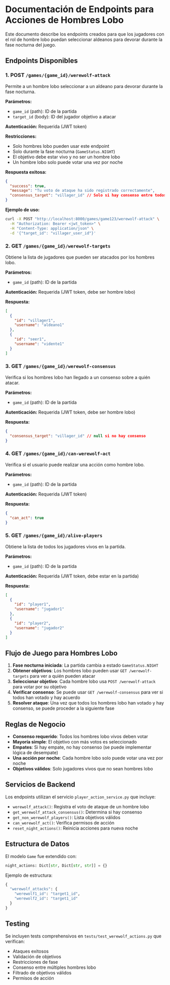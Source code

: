 # Documentación de Endpoints para Acciones de Hombres Lobo

Este documento describe los endpoints creados para que los jugadores con el rol de hombre lobo puedan seleccionar aldeanos para devorar durante la fase nocturna del juego.

## Endpoints Disponibles

### 1. POST `/games/{game_id}/werewolf-attack`

Permite a un hombre lobo seleccionar a un aldeano para devorar durante la fase nocturna.

**Parámetros:**
- `game_id` (path): ID de la partida
- `target_id` (body): ID del jugador objetivo a atacar

**Autenticación:** Requerida (JWT token)

**Restricciones:**
- Solo hombres lobo pueden usar este endpoint
- Solo durante la fase nocturna (`GameStatus.NIGHT`)
- El objetivo debe estar vivo y no ser un hombre lobo
- Un hombre lobo solo puede votar una vez por noche

**Respuesta exitosa:**
```json
{
  "success": true,
  "message": "Tu voto de ataque ha sido registrado correctamente",
  "consensus_target": "villager_id" // Solo si hay consenso entre todos los hombres lobo
}
```

**Ejemplo de uso:**
```bash
curl -X POST "http://localhost:8000/games/game123/werewolf-attack" \
  -H "Authorization: Bearer <jwt_token>" \
  -H "Content-Type: application/json" \
  -d '{"target_id": "villager_user_id"}'
```

### 2. GET `/games/{game_id}/werewolf-targets`

Obtiene la lista de jugadores que pueden ser atacados por los hombres lobo.

**Parámetros:**
- `game_id` (path): ID de la partida

**Autenticación:** Requerida (JWT token, debe ser hombre lobo)

**Respuesta:**
```json
[
  {
    "id": "villager1",
    "username": "aldeano1"
  },
  {
    "id": "seer1",
    "username": "vidente1"
  }
]
```

### 3. GET `/games/{game_id}/werewolf-consensus`

Verifica si los hombres lobo han llegado a un consenso sobre a quién atacar.

**Parámetros:**
- `game_id` (path): ID de la partida

**Autenticación:** Requerida (JWT token, debe ser hombre lobo)

**Respuesta:**
```json
{
  "consensus_target": "villager_id" // null si no hay consenso
}
```

### 4. GET `/games/{game_id}/can-werewolf-act`

Verifica si el usuario puede realizar una acción como hombre lobo.

**Parámetros:**
- `game_id` (path): ID de la partida

**Autenticación:** Requerida (JWT token)

**Respuesta:**
```json
{
  "can_act": true
}
```

### 5. GET `/games/{game_id}/alive-players`

Obtiene la lista de todos los jugadores vivos en la partida.

**Parámetros:**
- `game_id` (path): ID de la partida

**Autenticación:** Requerida (JWT token, debe estar en la partida)

**Respuesta:**
```json
[
  {
    "id": "player1",
    "username": "jugador1"
  },
  {
    "id": "player2", 
    "username": "jugador2"
  }
]
```

## Flujo de Juego para Hombres Lobo

1. **Fase nocturna iniciada**: La partida cambia a estado `GameStatus.NIGHT`
2. **Obtener objetivos**: Los hombres lobo pueden usar `GET /werewolf-targets` para ver a quién pueden atacar
3. **Seleccionar objetivo**: Cada hombre lobo usa `POST /werewolf-attack` para votar por su objetivo
4. **Verificar consenso**: Se puede usar `GET /werewolf-consensus` para ver si todos han votado y hay acuerdo
5. **Resolver ataque**: Una vez que todos los hombres lobo han votado y hay consenso, se puede proceder a la siguiente fase

## Reglas de Negocio

- **Consenso requerido**: Todos los hombres lobo vivos deben votar
- **Mayoría simple**: El objetivo con más votos es seleccionado
- **Empates**: Si hay empate, no hay consenso (se puede implementar lógica de desempate)
- **Una acción por noche**: Cada hombre lobo solo puede votar una vez por noche
- **Objetivos válidos**: Solo jugadores vivos que no sean hombres lobo

## Servicios de Backend

Los endpoints utilizan el servicio `player_action_service.py` que incluye:

- `werewolf_attack()`: Registra el voto de ataque de un hombre lobo
- `get_werewolf_attack_consensus()`: Determina si hay consenso
- `get_non_werewolf_players()`: Lista objetivos válidos
- `can_werewolf_act()`: Verifica permisos de acción
- `reset_night_actions()`: Reinicia acciones para nueva noche

## Estructura de Datos

El modelo `Game` fue extendido con:
```python
night_actions: Dict[str, Dict[str, str]] = {}
```

Ejemplo de estructura:
```python
{
  "werewolf_attacks": {
    "werewolf1_id": "target1_id",
    "werewolf2_id": "target1_id"
  }
}
```

## Testing

Se incluyen tests comprehensivos en `tests/test_werewolf_actions.py` que verifican:
- Ataques exitosos
- Validación de objetivos
- Restricciones de fase
- Consenso entre múltiples hombres lobo
- Filtrado de objetivos válidos
- Permisos de acción
